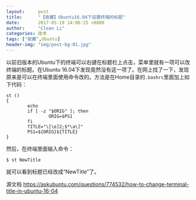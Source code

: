 ```yaml
---
layout:     post
title:      "【收藏】Ubuntu16.04下设置终端的标题"
date:       2017-05-19 14:06:25 +0800
author:     "Clean Li"
categories: 技术
tags: ["收藏",Ubuntu]
header-img: "img/post-bg-01.jpg"
---
```


以前旧版本的Ubuntu下的终端可以右键在标题栏上点击，菜单里就有一项可以改终端的标题。在Ubuntu 16.04下发现竟然没有这一项了。在网上找了一下，发现原来是可以在终端里面使用命令改的。方法是在Home目录的`.bashrc`里面加上如下代码：
```shell
st ()
{
        echo
        if [ -z "$ORIG" ]; then
                ORIG=$PS1
        fi
        TITLE="\[\e]2;$*\a\]"
        PS1=${ORIG}${TITLE}
}
```
然后，在终端里面输入命令：
```console
$ st NewTitle
```
就可以看到标题已经改成“NewTitle”了。

源文档 <https://askubuntu.com/questions/774532/how-to-change-terminal-title-in-ubuntu-16-04>
